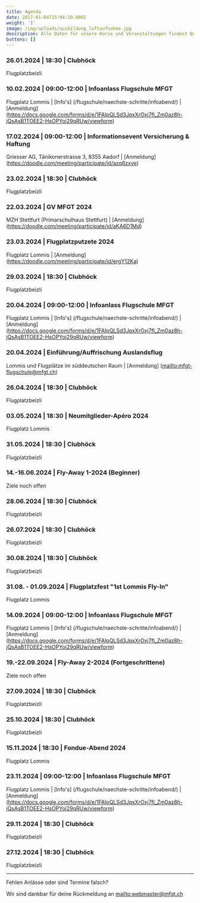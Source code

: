 ```yaml
---
title: Agenda
date: 2017-01-04T15:04:10.000Z
weight: '1'
image: /img/uploads/ausbildung_luftaufnahme.jpg
description: Alle Daten für unsere Kurse und Veranstaltungen findest Du in unserer Agenda.
buttons: []
---
```

### 26.01.2024 | 18:30 | Clubhöck

Flugplatzbeizli

### 10.02.2024 | 09:00-12:00 | Infoanlass Flugschule MFGT

Flugplatz Lommis | [Info's] (/flugschule/naechste-schritte/infoabend/) | [Anmeldung] (https://docs.google.com/forms/d/e/1FAIpQLSd3JpxXrOxj7fl_Zm0az8h-jQsAsB1TOEE2-HsOPYoi29qRUw/viewform)

### 17.02.2024 | 09:00-12:00 | Informationsevent Versicherung & Haftung

Griesser AG, Tänikonerstrasse 3, 8355 Aadorf | [Anmeldung] (https://doodle.com/meeting/participate/id/azq6zxye)

### 23.02.2024 | 18:30 | Clubhöck

Flugplatzbeizli

### 22.03.2024 | GV MFGT 2024

MZH Stettfurt (Primarschulhaus Stettfurt) | [Anmeldung] (https://doodle.com/meeting/participate/id/aKA6D1Md)

### 23.03.2024 | Flugplatzputzete 2024

Flugplatz Lommis | [Anmeldung] (https://doodle.com/meeting/participate/id/ergY12Ka)

### 29.03.2024 | 18:30 | Clubhöck

Flugplatzbeizli

### 20.04.2024 | 09:00-12:00 | Infoanlass Flugschule MFGT

Flugplatz Lommis | [Info's] (/flugschule/naechste-schritte/infoabend/) | [Anmeldung] (https://docs.google.com/forms/d/e/1FAIpQLSd3JpxXrOxj7fl_Zm0az8h-jQsAsB1TOEE2-HsOPYoi29qRUw/viewform)

### 20.04.2024 | Einführung/Auffrischung Auslandsflug

Lommis und Flugplätze im süddeutschen Raum | [Anmeldung] (<mailto:mfgt-flugschule@mfgt.ch>)

### 26.04.2024 | 18:30 | Clubhöck

Flugplatzbeizli

### 03.05.2024 | 18:30 | Neumitglieder-Apéro 2024

Flugplatz Lommis

### 31.05.2024 | 18:30 | Clubhöck

Flugplatzbeizli

### 14.-16.06.2024 | Fly-Away 1-2024 (Beginner)

Ziele noch offen

### 28.06.2024 | 18:30 | Clubhöck

Flugplatzbeizli

### 26.07.2024 | 18:30 | Clubhöck

Flugplatzbeizli

### 30.08.2024 | 18:30 | Clubhöck

Flugplatzbeizli

### 31.08. - 01.09.2024 | Flugplatzfest "1st Lommis Fly-In"

Flugplatz Lommis

### 14.09.2024 | 09:00-12:00 | Infoanlass Flugschule MFGT

Flugplatz Lommis | [Info's] (/flugschule/naechste-schritte/infoabend/) | [Anmeldung] (https://docs.google.com/forms/d/e/1FAIpQLSd3JpxXrOxj7fl_Zm0az8h-jQsAsB1TOEE2-HsOPYoi29qRUw/viewform)

### 19.-22.09.2024 | Fly-Away 2-2024 (Fortgeschrittene)

Ziele noch offen

### 27.09.2024 | 18:30 | Clubhöck

Flugplatzbeizli

### 25.10.2024 | 18:30 | Clubhöck

Flugplatzbeizli

### 15.11.2024 | 18:30 | Fondue-Abend 2024

Flugplatz Lommis

### 23.11.2024 | 09:00-12:00 | Infoanlass Flugschule MFGT

Flugplatz Lommis | [Info's] (/flugschule/naechste-schritte/infoabend/) | [Anmeldung] (https://docs.google.com/forms/d/e/1FAIpQLSd3JpxXrOxj7fl_Zm0az8h-jQsAsB1TOEE2-HsOPYoi29qRUw/viewform)

### 29.11.2024 | 18:30 | Clubhöck

Flugplatzbeizli

### 27.12.2024 | 18:30 | Clubhöck

Flugplatzbeizli

<hr>

Fehlen Anlässe oder sind Termine falsch?

Wir sind dankbar für deine Rückmeldung an <mailto:webmaster@mfgt.ch>
